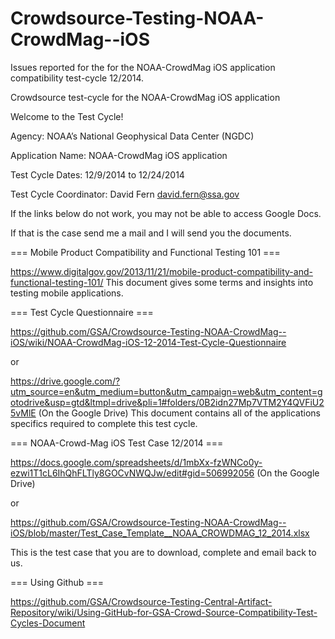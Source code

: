 Crowdsource-Testing-NOAA-CrowdMag--iOS
======================================

Issues reported for the for the NOAA-CrowdMag iOS application compatibility test-cycle 12/2014.

Crowdsource test-cycle for the NOAA-CrowdMag iOS application

Welcome to the Test Cycle!

Agency: NOAA’s National Geophysical Data Center (NGDC)

Application Name: NOAA-CrowdMag iOS application

Test Cycle Dates: 12/9/2014 to 12/24/2014

Test Cycle Coordinator: David Fern david.fern@ssa.gov

If the links below do not work, you may not be able to access Google Docs.

If that is the case send me a mail and I will send you the documents.

=== Mobile Product Compatibility and Functional Testing 101 ===

https://www.digitalgov.gov/2013/11/21/mobile-product-compatibility-and-functional-testing-101/
This document gives some terms and insights into testing mobile applications.

=== Test Cycle Questionnaire ===

https://github.com/GSA/Crowdsource-Testing-NOAA-CrowdMag--iOS/wiki/NOAA-CrowdMag-iOS-12-2014-Test-Cycle-Questionnaire
 
or
 
https://drive.google.com/?utm_source=en&utm_medium=button&utm_campaign=web&utm_content=gotodrive&usp=gtd&ltmpl=drive&pli=1#folders/0B2idn27Mp7VTM2Y4QVFiU25vMlE (On the Google Drive)
This document contains all of the applications specifics required to complete this test cycle.

=== NOAA-Crowd-Mag iOS Test Case 12/2014 ===

https://docs.google.com/spreadsheets/d/1mbXx-fzWNCo0y-ezwi1T1cL6IhQhFLTly8GOCvNWQJw/edit#gid=506992056 (On the Google Drive)

or

https://github.com/GSA/Crowdsource-Testing-NOAA-CrowdMag--iOS/blob/master/Test_Case_Template__NOAA_CROWDMAG_12_2014.xlsx

This is the test case that you are to download, complete and email back to us.

=== Using Github ===

https://github.com/GSA/Crowdsource-Testing-Central-Artifact-Repository/wiki/Using-GitHub-for-GSA-Crowd-Source-Compatibility-Test-Cycles-Document
